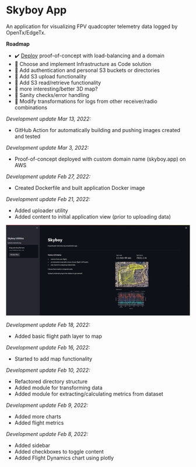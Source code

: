 # Skyboy App

An application for visualizing FPV quadcopter telemetry data logged by OpenTx/EdgeTx.

**Roadmap**

* :heavy_check_mark: [Deploy](https://skyboy.app) proof-of-concept with load-balancing and a domain
* :dart: Choose and implement Infrastructure as Code solution
* :dart: Add authentication and personal S3 buckets or directories
* :dart: Add S3 upload functionality
* :dart: Add S3 read/retrieve functionality
* :dart: more interesting/better 3D map?
* :dart: Sanity checks/error handling
* :dart: Modify transformations for logs from other receiver/radio combinations

_Development update Mar 13, 2022:_

* GitHub Action for automatically building and pushing images created and tested

_Development update Mar 3, 2022:_

* Proof-of-concept deployed with custom domain name (skyboy.app) on AWS

_Development update Feb 27, 2022:_

* Created Dockerfile and built application Docker image

_Development update Feb 21, 2022:_

* Added uploader utility
* Added content to initial application view (prior to uploading data)

![Development screenshot](app/src/images/skyboyapp-feb212022.jpg)

_Development update Feb 18, 2022:_

* Added basic flight path layer to map

_Development update Feb 16, 2022:_

* Started to add map functionality

_Development update Feb 10, 2022:_

* Refactored directory structure
* Added module for transforming data
* Added module for extracting/calculating metrics from dataset

_Development update Feb 9, 2022:_

* Added more charts
* Added flight metrics

_Development update Feb 8, 2022:_

* Added sidebar
* Added checkboxes to toggle content
* Added Flight Dynamics chart using plotly